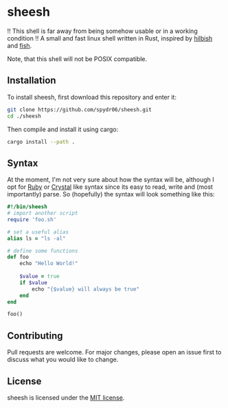 # sheesh
!! This shell is far away from being somehow usable or in a working condition !!
A small and fast linux shell written in Rust, inspired by [hilbish](https://github.com/Rosettea/Hilbish) and [fish](https://github.com/fish-shell/fish-shell).

Note, that this shell will not be POSIX compatible.

## Installation

To install sheesh, first download this repository and enter it:
```bash
git clone https://github.com/spydr06/sheesh.git
cd ./sheesh
```
Then compile and install it using cargo:
```bash
cargo install --path .
```
## Syntax

At the moment, I'm not very sure about how the syntax will be, although I opt for [Ruby](https://www.ruby-lang.org/en/) or [Crystal](https://crystal-lang.org/) like syntax since its easy to read, write and (most importantly) parse.
So (hopefully) the syntax will look something like this:

```ruby
#!/bin/sheesh
# import another script
require 'foo.sh'

# set a useful alias
alias ls = "ls -al"

# define some functions
def foo
    echo "Hello World!"
    
    $value = true
    if $value
        echo "{$value} will always be true"
    end
end

foo()
```

## Contributing
Pull requests are welcome. For major changes, please open an issue first to discuss what you would like to change.

## License
sheesh is licensed under the [MIT license](https://mit-license.org/).
